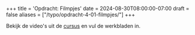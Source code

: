 +++
title = 'Opdracht: Filmpjes'
date = 2024-08-30T08:00:00-07:00
draft = false
aliases = ["/typo/opdracht-4-01-filmpjes/"]
+++

Bekijk de video's uit de [cursus](../cursus-intro/) en vul de werkbladen in.